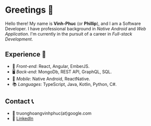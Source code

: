 # Greetings 👋

Hello there! My name is **Vinh-Phuc** (or **Phillip**), and I am a Software Developer. I have professional background in *Native Android* and *Web Application*. I'm currently in the pursuit of a career in *Full-stack Development*.

## Experience 🚀

- 🎨 *Front-end*: React, Angular, EmberJS.
- :desktop_computer: *Back-end*: MongoDb, REST API, GraphQL, SQL.
- 📱 *Mobile*: Native Android, ReactNative.
- :books: *Languages*: TypeScript, Java, Kotlin, Python, C#.

## Contact 📞

- :email: truonghoangvinhphuc(at)google.com
- :briefcase: [LinkedIn](https://www.linkedin.com/in/philtruong121/)

